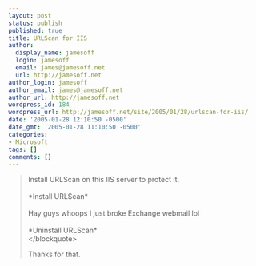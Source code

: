 ```yaml
---
layout: post
status: publish
published: true
title: URLScan for IIS
author:
  display_name: jamesoff
  login: jamesoff
  email: james@jamesoff.net
  url: http://jamesoff.net
author_login: jamesoff
author_email: james@jamesoff.net
author_url: http://jamesoff.net
wordpress_id: 184
wordpress_url: http://jamesoff.net/site/2005/01/28/urlscan-for-iis/
date: '2005-01-28 12:10:50 -0500'
date_gmt: '2005-01-28 11:10:50 -0500'
categories:
- Microsoft
tags: []
comments: []
---
```

<blockquote>
<microsoft Operations Manager 2005> Install URLScan on this IIS server to protect it.<br &#47;><br />
*Install URLScan*<br &#47;><br />
<urlscan> Hay guys whoops I just broke Exchange webmail lol<br &#47;><br />
*Uninstall URLScan*<br />
<&#47;blockquote></p>
<p>Thanks for that.</p>
